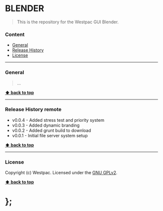 BLENDER
=======

> This is the repository for the Westpac GUI Blender.

### Content

* [General](#general)
* [Release History](#release-history)
* [License](#license)


----------------------------------------------------------------------------------------------------------------------------------------------------------------


### General

> ...


**[⬆ back to top](#content)**


----------------------------------------------------------------------------------------------------------------------------------------------------------------


### Release History remote

* v0.0.4 - Added stress test and priority system
* v0.0.3 - Added dynamic branding
* v0.0.2 - Added grunt build to download
* v0.0.1 - Initial file server system setup

**[⬆ back to top](#content)**


----------------------------------------------------------------------------------------------------------------------------------------------------------------


### License

Copyright (c) Westpac. Licensed under the [GNU GPLv2](https://raw.githubusercontent.com/WestpacCXTeam/blender/master/LICENSE).

**[⬆ back to top](#content)**

# };